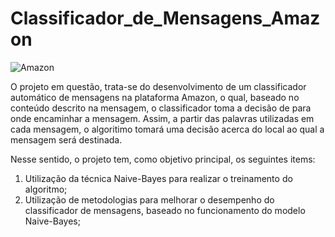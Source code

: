 # Classificador_de_Mensagens_Amazon


![Amazon](https://turbologo.com/articles/wp-content/uploads/2019/09/amazon-current-logo.png)


O projeto em questão, trata-se do desenvolvimento de um classificador automático de mensagens na plataforma Amazon, o qual, baseado no conteúdo descrito na mensagem, o classificador toma a decisão de para onde encaminhar a mensagem.  Assim, a partir das palavras utilizadas em cada mensagem, o algoritimo tomará uma decisão acerca do local ao qual a mensagem será destinada. 

Nesse sentido, o projeto tem, como objetivo principal, os seguintes items: 

1. Utilização da técnica Naive-Bayes para realizar o treinamento do algoritmo;  
2. Utilização de metodologias para melhorar o desempenho do classificador de mensagens, baseado no funcionamento do modelo Naive-Bayes;


